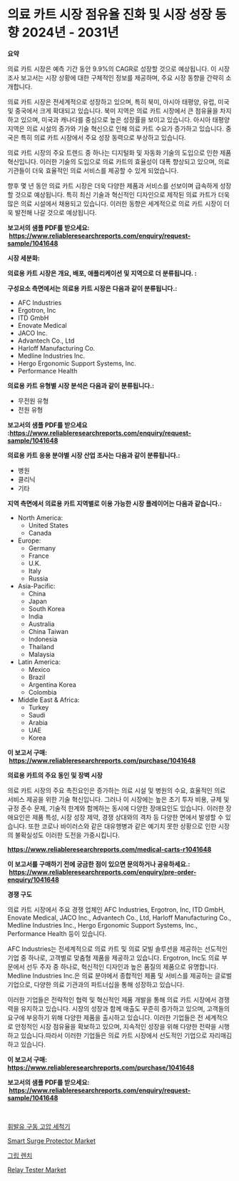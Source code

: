 <p><h1>의료 카트 시장 점유율 진화 및 시장 성장 동향 2024년 - 2031년</h1></p><p><strong>요약</strong></p>
<p><p>의료 카트 시장은 예측 기간 동안 9.9%의 CAGR로 성장할 것으로 예상됩니다. 이 시장 조사 보고서는 시장 상황에 대한 구체적인 정보를 제공하며, 주요 시장 동향을 간략히 소개합니다.</p><p>의료 카트 시장은 전세계적으로 성장하고 있으며, 특히 북미, 아시아 태평양, 유럽, 미국 및 중국에서 크게 확대되고 있습니다. 북미 지역은 의료 카트 시장에서 큰 점유율을 차지하고 있으며, 미국과 캐나다를 중심으로 높은 성장률을 보이고 있습니다. 아시아 태평양 지역은 의료 시설의 증가와 기술 혁신으로 인해 의료 카트 수요가 증가하고 있습니다. 중국은 특히 의료 카트 시장에서 주요 성장 동력으로 부상하고 있습니다.</p><p>의료 카트 시장의 주요 트렌드 중 하나는 디지털화 및 자동화 기술의 도입으로 인한 제품 혁신입니다. 이러한 기술의 도입으로 의료 카트의 효율성이 대폭 향상되고 있으며, 의료 기관들이 더욱 효율적인 의료 서비스를 제공할 수 있게 되었습니다.</p><p>향후 몇 년 동안 의료 카트 시장은 더욱 다양한 제품과 서비스를 선보이며 급속하게 성장할 것으로 예상됩니다. 특히 최신 기술과 혁신적인 디자인으로 제작된 의료 카트가 더욱 많은 의료 시설에서 채용되고 있습니다. 이러한 동향은 세계적으로 의료 카트 시장이 더욱 발전해 나갈 것으로 예상됩니다.</p></p>
<p><strong>보고서의 샘플 PDF를 받으세요: &nbsp;<a href="https://www.reliableresearchreports.com/enquiry/request-sample/1041648">https://www.reliableresearchreports.com/enquiry/request-sample/1041648</a></strong></p>
<p><strong>시장 세분화:</strong></p>
<p><strong> 의료용 카트 시장은 개요, 배포, 애플리케이션 및 지역으로 더 분류됩니다. :</strong></p>
<p><strong>구성요소 측면에서는 의료용 카트 시장은 다음과 같이 분류됩니다.:</strong></p>
<p><ul><li>AFC Industries</li><li>Ergotron, Inc</li><li>ITD GmbH</li><li>Enovate Medical</li><li>JACO Inc.</li><li>Advantech Co., Ltd</li><li>Harloff Manufacturing Co.</li><li>Medline Industries Inc.</li><li>Hergo Ergonomic Support Systems, Inc.</li><li>Performance Health</li></ul></p>
<p><strong> 의료용 카트 유형별 시장 분석은 다음과 같이 분류됩니다.:</strong></p>
<p><ul><li>무전원 유형</li><li>전원 유형</li></ul></p>
<p><strong>보고서의 샘플 PDF를 받으세요 :<a href="https://www.reliableresearchreports.com/enquiry/request-sample/1041648">https://www.reliableresearchreports.com/enquiry/request-sample/1041648</a></strong></p>
<p><strong> 의료용 카트 응용 분야별 시장 산업 조사는 다음과 같이 분류됩니다.:</strong></p>
<p><ul><li>병원</li><li>클리닉</li><li>기타</li></ul></p>
<p><strong>지역 측면에서 의료용 카트 지역별로 이용 가능한 시장 플레이어는 다음과 같습니다.:</strong></p>
<p><ul>
    <li>
        North America:
        <ul>
            <li>United States</li>
            <li>Canada</li>
        </ul>
    </li>
    <li>
        Europe:
        <ul>
            <li>Germany</li>
            <li>France</li>
            <li>U.K.</li>
            <li>Italy</li>
            <li>Russia</li>
        </ul>
    </li>
    <li>
        Asia-Pacific:
        <ul>
            <li>China</li>
            <li>Japan</li>
            <li>South Korea</li>
            <li>India</li>
            <li>Australia</li>
            <li>China Taiwan</li>
            <li>Indonesia</li>
            <li>Thailand</li>
            <li>Malaysia</li>
        </ul>
    </li>
    <li>
        Latin America:
        <ul>
            <li>Mexico</li>
            <li>Brazil</li>
            <li>Argentina Korea</li>
            <li>Colombia</li>
        </ul>
    </li>
    <li>
        Middle East & Africa:
        <ul>
            <li>Turkey</li>
            <li>Saudi</li>
            <li>Arabia</li>
            <li>UAE</li>
            <li>Korea</li>
        </ul>
    </li>
    </ul></p>
<p><strong>이 보고서 구매: &nbsp;<a href="https://www.reliableresearchreports.com/purchase/1041648">https://www.reliableresearchreports.com/purchase/1041648</a></strong></p>
<p><strong>의료용 카트의 주요 동인 및 장벽 시장</strong></p>
<p><p>의료 카트 시장의 주요 촉진요인은 증가하는 의료 시설 및 병원의 수요, 효율적인 의료 서비스 제공을 위한 기술 혁신입니다. 그러나 이 시장에는 높은 초기 투자 비용, 규제 및 규정 준수 문제, 기술적 한계와 함께하는 동시에 다양한 장애요인도 있습니다. 이러한 장애요인은 제품 특성, 시장 성장 제약, 경쟁 상대와의 격차 등 다양한 면에서 발생할 수 있습니다. 또한 코로나 바이러스와 같은 대유행병과 같은 예기치 못한 상황으로 인한 시장의 불확실성도 이러한 도전을 가중시킵니다.</p></p>
<p><strong><a href="https://www.reliableresearchreports.com/medical-carts-r1041648">https://www.reliableresearchreports.com/medical-carts-r1041648</a></strong></p>
<p><strong>이 보고서를 구매하기 전에 궁금한 점이 있으면 문의하거나 공유하세요.: &nbsp;<a href="https://www.reliableresearchreports.com/enquiry/pre-order-enquiry/1041648">https://www.reliableresearchreports.com/enquiry/pre-order-enquiry/1041648</a></strong></p>
<p><strong>경쟁 구도</strong></p>
<p><p>의료 카트 시장에서 주요 경쟁 업체인 AFC Industries, Ergotron, Inc, ITD GmbH, Enovate Medical, JACO Inc., Advantech Co., Ltd, Harloff Manufacturing Co., Medline Industries Inc., Hergo Ergonomic Support Systems, Inc., Performance Health 등이 있습니다.</p><p>AFC Industries는 전세계적으로 의료 카트 및 의료 모빌 솔루션을 제공하는 선도적인 기업 중 하나로, 고객별로 맞춤형 제품을 제공하고 있습니다. Ergotron, Inc도 의료 부문에서 선두 주자 중 하나로, 혁신적인 디자인과 높은 품질의 제품으로 유명합니다. Medline Industries Inc.은 의료 분야에서 종합적인 제품 및 서비스를 제공하는 글로벌 기업으로, 다양한 의료 기관과의 파트너십을 통해 성장하고 있습니다.</p><p>이러한 기업들은 전략적인 협력 및 혁신적인 제품 개발을 통해 의료 카트 시장에서 경쟁력을 유지하고 있습니다. 시장의 성장과 함께 매출도 꾸준히 증가하고 있으며, 고객들의 요구에 부응하기 위해 다양한 제품을 출시하고 있습니다. 이러한 기업들은 전 세계적으로 안정적인 시장 점유율을 확보하고 있으며, 지속적인 성장을 위해 다양한 전략을 시행하고 있습니다.따라서 이러한 기업들은 의료 카트 시장에서 선도적인 기업으로 자리매김하고 있습니다.</p></p>
<p><strong>이 보고서 구매: &nbsp; <a href="https://www.reliableresearchreports.com/purchase/1041648">https://www.reliableresearchreports.com/purchase/1041648</a></strong></p>
<p><strong>보고서의 샘플 PDF를 받으세요: &nbsp;<a href="https://www.reliableresearchreports.com/enquiry/request-sample/1041648">https://www.reliableresearchreports.com/enquiry/request-sample/1041648</a></strong><strong></strong></p>
<p>&nbsp;</p>
<p><p><a href="https://medium.com/@arthuralety6767836754/%ED%9C%98%EB%B0%9C%EC%9C%A0-%EA%B3%B5%EA%B5%AC-%EC%95%95%EB%A0%A5-%EC%84%B8%EC%B2%99%EA%B8%B0-%EC%8B%9C%EC%9E%A5-%EC%A0%90%EC%9C%A0%EC%9C%A8-%EC%A7%84%ED%99%94-%EB%B0%8F-%EC%8B%9C%EC%9E%A5-%EC%84%B1%EC%9E%A5-%ED%8A%B8%EB%A0%8C%EB%93%9C-2024-2031-3b0a5fdddae3">휘발유 구동 고압 세척기</a></p><p><a href="https://www.linkedin.com/pulse/smart-surge-protector-market-exploring-share-trends-future-growth-uaivf?trackingId=s4oFZcWPZOLt%2FjGNyyeXkQ%3D%3D">Smart Surge Protector Market</a></p><p><a href="https://medium.com/@duculucescu2022/%EA%B7%B8%EB%A6%BD-%EB%A0%8C%EC%B9%98-%EC%8B%9C%EC%9E%A5-%EC%A1%B0%EC%82%AC-%EB%B3%B4%EA%B3%A0%EC%84%9C-%EA%B7%B8-%EC%97%AD%EC%82%AC-%EB%B0%8F-2024%EB%85%84%EB%B6%80%ED%84%B0-2031%EB%85%84%EA%B9%8C%EC%A7%80%EC%9D%98-%EC%98%88%EC%B8%A1-ee9b44ea5757">그립 렌치</a></p><p><a href="https://www.linkedin.com/pulse/decoding-relay-tester-market-metrics-share-trends-growth-patterns-eizxf?trackingId=lomNpTAQunud9sIxtOc5Kg%3D%3D">Relay Tester Market</a></p></p>